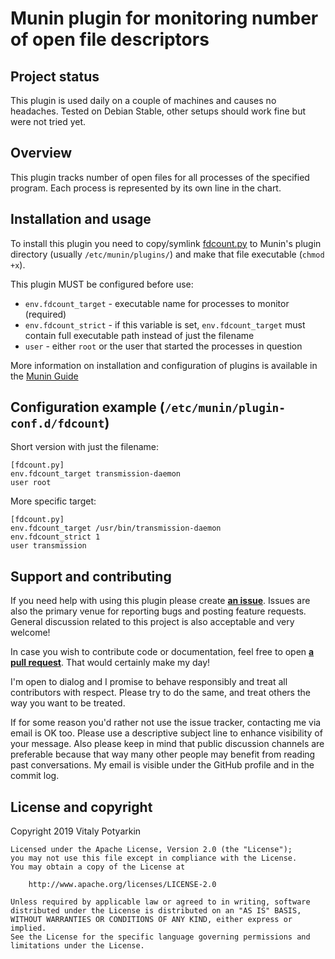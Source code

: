 # Munin plugin for monitoring number of open file descriptors

## Project status

This plugin is used daily on a couple of machines and causes no headaches.
Tested on Debian Stable, other setups should work fine but were not tried yet.


## Overview

This plugin tracks number of open files for all processes of the specified
program. Each process is represented by its own line in the chart.

<!-- TODO: add an example of generated chart -->


## Installation and usage

To install this plugin you need to copy/symlink [fdcount.py](fdcount.py) to
Munin's plugin directory (usually `/etc/munin/plugins/`) and make that file
executable (`chmod +x`).

This plugin MUST be configured before use:
- `env.fdcount_target` - executable name for processes to monitor
  (required)
- `env.fdcount_strict` - if this variable is set, `env.fdcount_target` must
  contain full executable path instead of just the filename
- `user` - either `root` or the user that started the processes in
  question

More information on installation and configuration of plugins is available in
the [Munin Guide](http://guide.munin-monitoring.org/en/latest/plugin/use.html)


## Configuration example (`/etc/munin/plugin-conf.d/fdcount`)

Short version with just the filename:

```
[fdcount.py]
env.fdcount_target transmission-daemon
user root
```

More specific target:

```
[fdcount.py]
env.fdcount_target /usr/bin/transmission-daemon
env.fdcount_strict 1
user transmission
```


## Support and contributing

If you need help with using this plugin please create [**an
issue**](https://github.com/sio/munin_plugin_fdcount/issues). Issues are also
the primary venue for reporting bugs and posting feature requests. General
discussion related to this project is also acceptable and very welcome!

In case you wish to contribute code or documentation, feel free to open [**a
pull request**](https://github.com/sio/munin_plugin_fdcount/pulls). That would
certainly make my day!

I'm open to dialog and I promise to behave responsibly and treat all
contributors with respect. Please try to do the same, and treat others the way
you want to be treated.

If for some reason you'd rather not use the issue tracker, contacting me via
email is OK too. Please use a descriptive subject line to enhance visibility
of your message. Also please keep in mind that public discussion channels are
preferable because that way many other people may benefit from reading past
conversations. My email is visible under the GitHub profile and in the commit
log.


## License and copyright

Copyright 2019 Vitaly Potyarkin

    Licensed under the Apache License, Version 2.0 (the "License");
    you may not use this file except in compliance with the License.
    You may obtain a copy of the License at

        http://www.apache.org/licenses/LICENSE-2.0

    Unless required by applicable law or agreed to in writing, software
    distributed under the License is distributed on an "AS IS" BASIS,
    WITHOUT WARRANTIES OR CONDITIONS OF ANY KIND, either express or implied.
    See the License for the specific language governing permissions and
    limitations under the License.
